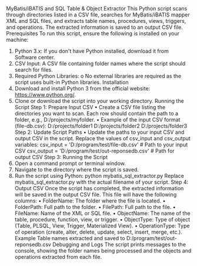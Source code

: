 MyBatis/iBATIS and SQL Table & Object Extractor
This Python script scans through directories listed in a CSV file, searches for MyBatis/iBATIS mapper XML and SQL files, and extracts table names, procedures, views, triggers, and operations. The extracted information is saved to an output CSV file.
Prerequisites
To run this script, ensure the following is installed on your machine:
1.	Python 3.x: If you don't have Python installed, download it from Software center.
2.	CSV Input: A CSV file containing folder names where the script should search for files.
3.	Required Python Libraries:
o	No external libraries are required as the script uses built-in Python libraries.
Installation
1.	Download and install Python 3 from the official website: https://www.python.org/.
2.	Clone or download the script into your working directory.
Running the Script
Step 1: Prepare Input CSV
•	Create a CSV file listing the directories you want to scan. Each row should contain the path to a folder, e.g., D:/projects/myfolder.
•	Example of the input CSV format (file-db.csv):
D:/projects/folder1
D:/projects/folder2
D:/projects/folder3
Step 2: Update Script Paths
•	Update the paths to your input CSV and output CSV in the script. Replace the values of csv_input and csv_output variables:
csv_input = 'D:/program/test/file-db.csv'  # Path to your input CSV
csv_output = 'D:/program/test/out-reponsedb.csv'  # Path for output CSV
Step 3: Running the Script
1.	Open a command prompt or terminal window.
2.	Navigate to the directory where the script is saved.
3.	Run the script using Python:
python mybatis_sql_extractor.py
Replace mybatis_sql_extractor.py with the actual filename of your script.
Step 4: Output CSV
Once the script has completed, the extracted information will be saved in the output CSV file. This file will have the following columns:
•	FolderName: The folder where the file is located.
•	FolderPath: Full path to the folder.
•	FilePath: Full path to the file.
•	FileName: Name of the XML or SQL file.
•	ObjectName: The name of the table, procedure, function, view, or trigger.
•	ObjectType: Type of object (Table, PLSQL, View, Trigger, Materialized View).
•	OperationType: Type of operation (create, alter, delete, update, select, insert, merge, etc.).
Example
Table names extracted and saved to D:/program/test/out-reponsedb.csv
Debugging and Logs
The script prints messages to the console, showing the folder names being processed and the objects and operations extracted from each file.

